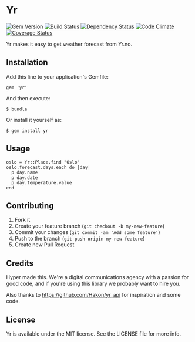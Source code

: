 # Yr

[![Gem Version](https://img.shields.io/gem/v/yr.svg?style=flat)](https://rubygems.org/gems/yr)
[![Build Status](https://img.shields.io/travis/hyperoslo/yr.svg?style=flat)](https://travis-ci.org/hyperoslo/yr)
[![Dependency Status](https://img.shields.io/gemnasium/hyperoslo/yr.svg?style=flat)](https://gemnasium.com/hyperoslo/yr)
[![Code Climate](https://img.shields.io/codeclimate/github/hyperoslo/yr.svg?style=flat)](https://codeclimate.com/github/hyperoslo/yr)
[![Coverage Status](https://img.shields.io/coveralls/hyperoslo/yr.svg?style=flat)](https://coveralls.io/r/hyperoslo/yr)

Yr makes it easy to get weather forecast from Yr.no.

## Installation

Add this line to your application's Gemfile:

    gem 'yr'

And then execute:

    $ bundle

Or install it yourself as:

    $ gem install yr

## Usage

```
oslo = Yr::Place.find "Oslo"
oslo.forecast.days.each do |day|
  p day.name
  p day.date
  p day.temperature.value
end
```

## Contributing

1. Fork it
2. Create your feature branch (`git checkout -b my-new-feature`)
3. Commit your changes (`git commit -am 'Add some feature'`)
4. Push to the branch (`git push origin my-new-feature`)
5. Create new Pull Request

## Credits

Hyper made this. We're a digital communications agency with a passion for good code,
and if you're using this library we probably want to hire you.

Also thanks to https://github.com/Hakon/yr_api for inspiration and some code.

## License

Yr is available under the MIT license. See the LICENSE file for more info.
